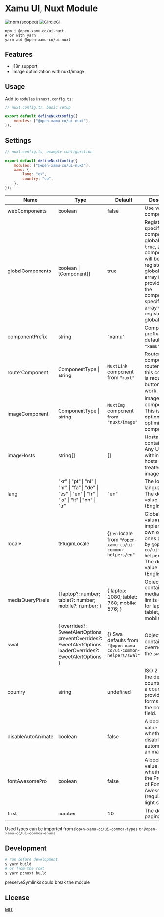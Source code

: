 # Xamu UI, Nuxt Module

[![npm (scoped)](https://img.shields.io/npm/v/%40open-xamu-co/ui-nuxt)](https://github.com/xamu-co/ui/tree/dev/packages/nuxt) [![CircleCI](https://dl.circleci.com/status-badge/img/gh/xamu-co/ui/tree/dev.svg?style=svg)](https://dl.circleci.com/status-badge/redirect/gh/xamu-co/ui/tree/dev)

```shell
npm i @open-xamu-co/ui-nuxt
# or with yarn
yarn add @open-xamu-co/ui-nuxt
```

## Features

- I18n support
- Image optimization with nuxt/image

## Usage

Add to `modules` in `nuxt.config.ts`:

```js
// nuxt.config.ts, basic setup

export default defineNuxtConfig({
	modules: ["@open-xamu-co/ui-nuxt"],
});
```

## Settings

```js
// nuxt.config.ts, example configuration

export default defineNuxtConfig({
	modules: ["@open-xamu-co/ui-nuxt"],
	xamu: {
		lang: "es",
		country: "co",
	},
});
```

| Name               | Type                                                                                                          | Default                                                        | Description                                                                                                                                                                                           |
| ------------------ | ------------------------------------------------------------------------------------------------------------- | -------------------------------------------------------------- | ----------------------------------------------------------------------------------------------------------------------------------------------------------------------------------------------------- |
| webComponents      | boolean                                                                                                       | false                                                          | Use web components                                                                                                                                                                                    |
| globalComponents   | boolean \| tComponent[]                                                                                       | true                                                           | Register all or specific components globally. If `true`, all components will be registered globally. If an array is provided, only the components specified in the array will be registered globally. |
| componentPrefix    | string                                                                                                        | "xamu"                                                         | Components prefix. The default value is `"xamu"`.                                                                                                                                                     |
| routerComponent    | ComponentType \| string                                                                                       | `NuxtLink` component from `"nuxt"`                             | Router component. If a router is used, this component is required for buttons to work.                                                                                                                |
| imageComponent     | ComponentType \| string                                                                                       | `NuxtImg` component from `"nuxt/image"`                        | Image component. This is an optional image optimization component.                                                                                                                                    |
| imageHosts         | string[]                                                                                                      | []                                                             | Hosts that contain images. Any URLs within these hosts will be treated as images.                                                                                                                     |
| lang               | "kr" \| "pt" \| "nl" \| "hr" \| "fa" \| "de" \| "es" \| "en" \| "fr" \| "ja" \| "it" \| "cn" \| "tr"          | "en"                                                           | The locale language code. The default value is `en` (English).                                                                                                                                        |
| locale             | tPluginLocale                                                                                                 | {} `en` locale from `"@open-xamu-co/ui-common-helpers/en"`     | Global locale values. You can implement your own or use the ones provided by `@open-xamu-co/ui-common-helpers/locale`. The default value is `en` (English).                                           |
| mediaQueryPixels   | { laptop?: number; tablet?: number; mobile?: number; }                                                        | { laptop: 1080; tablet: 768; mobile: 576; }                    | Object containing the media query limits (in pixels) for laptop, tablet, and mobile devices.                                                                                                          |
| swal               | { overrides?: SweetAlertOptions; preventOverrides?: SweetAlertOptions; loaderOverrides?: SweetAlertOptions; } | {} Swal defaults from `"@open-xamu-co/ui-common-helpers/swal"` | Object containing the overrides for the `swal` library.                                                                                                                                               |
| country            | string                                                                                                        | undefined                                                      | ISO 2 code for the default country. When a country is provided, forms will omit the country field.                                                                                                    |
| disableAutoAnimate | boolean                                                                                                       | false                                                          | A boolean value indicating whether to disable automatic animations.                                                                                                                                   |
| fontAwesomePro     | boolean                                                                                                       | false                                                          | A boolean value indicating whether to use the Pro version of Font Awesome (regular and light styles).                                                                                                 |
| first              | number                                                                                                        | 10                                                             | The default pagination limit.                                                                                                                                                                         |

Used types can be imported from `@open-xamu-co/ui-common-types` or `@open-xamu-co/ui-common-enums`

## Development

```bash
# run before development
$ yarn build
# or from the root
$ yarn p:nuxt build
```

preserveSymlinks could break the module

## License

[MIT](http://opensource.org/licenses/MIT)
